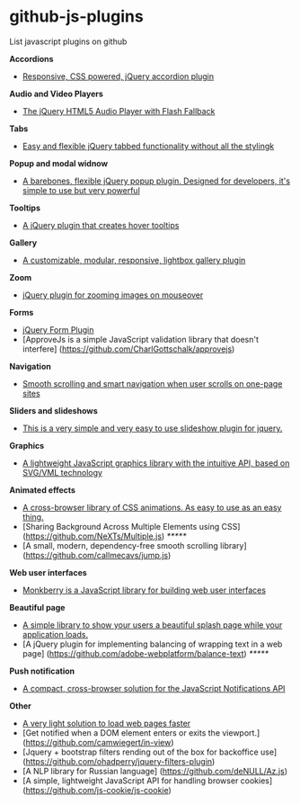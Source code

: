 # github-js-plugins
List javascript plugins on github

**Accordions**

* [Responsive, CSS powered, jQuery accordion plugin](https://github.com/vctrfrnndz/jquery-accordion)

**Audio and Video Players**

* [The jQuery HTML5 Audio Player with Flash Fallback](https://github.com/brianhadaway/UbaPlayer)

**Tabs**

* [Easy and flexible jQuery tabbed functionality without all the stylingk](https://github.com/JangoSteve/jQuery-EasyTabs)

**Popup and modal widnow**

* [A barebones, flexible jQuery popup plugin. Designed for developers, it's simple to use but very powerful](https://github.com/Toddish/Popup)

**Tooltips**

* [A jQuery plugin that creates hover tooltips](https://github.com/stevenbenner/jquery-powertip)

**Gallery**

* [A customizable, modular, responsive, lightbox gallery plugin](https://github.com/sachinchoolur/lightGallery)

**Zoom**

* [jQuery plugin for zooming images on mouseover](https://github.com/jackmoore/zoom)

**Forms**

* [jQuery Form Plugin](https://github.com/malsup/form)
* [ApproveJs is a simple JavaScript validation library that doesn't interfere] (https://github.com/CharlGottschalk/approvejs)

**Navigation**

* <a href="https://github.com/davist11/jQuery-One-Page-Nav">Smooth scrolling and smart navigation when user scrolls on one-page sites</a>

**Sliders and slideshows**

* [This is a very simple and very easy to use slideshow plugin for jquery.](https://github.com/Ephigenia/jquery.slideShow)

**Graphics**

* <a href="https://github.com/anychart/graphicsjs">A lightweight JavaScript graphics library with the intuitive API, based on SVG/VML technology</a>

**Animated effects**

* [A cross-browser library of CSS animations. As easy to use as an easy thing.](https://github.com/daneden/animate.css/)
* [Sharing Background Across Multiple Elements using CSS] (https://github.com/NeXTs/Multiple.js) <i>*****</i>
* [A small, modern, dependency-free smooth scrolling library] (https://github.com/callmecavs/jump.js)

**Web user interfaces**

* [Monkberry is a JavaScript library for building web user interfaces](https://github.com/monkberry/monkberry)

**Beautiful page**

* [A simple library to show your users a beautiful splash page while your application loads.](https://github.com/Pathgather/please-wait)
* [A jQuery plugin for implementing balancing of wrapping text in a web page] (https://github.com/adobe-webplatform/balance-text) <i>*****</i>


**Push notification**
* [A compact, cross-browser solution for the JavaScript Notifications API](https://github.com/Nickersoft/push.js)


**Other**

* [A very light solution to load web pages faster](https://github.com/Easyfood/pageAccelerator)
* [Get notified when a DOM element enters or exits the viewport.] (https://github.com/camwiegert/in-view) 
* [Jquery + bootstrap filters rending out of the box for backoffice use] (https://github.com/ohadperry/jquery-filters-plugin)
* [A NLP library for Russian language] (https://github.com/deNULL/Az.js)
* [A simple, lightweight JavaScript API for handling browser cookies] (https://github.com/js-cookie/js-cookie)


